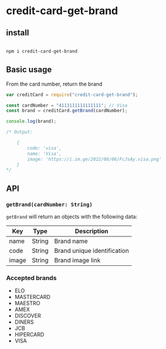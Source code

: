 # credit-card-get-brand

## install

```bash

npm i credit-card-get-brand

```

## Basic usage

From the card number, return the brand

```js
var creditCard = require("credit-card-get-brand");

const cardNumber = "4111111111111111"; // Visa
const brand = creditCard.getBrand(cardNumber);

console.log(brand);

/* Output:

    {
        code: 'visa',
        name: 'Visa',
        image: 'https://i.im.ge/2022/08/06/FcJsAy.visa.png'
    }
*/
```

## API

### `getBrand(cardNumber: String)`

`getBrand` will return an  objects with the following data:


| Key   | Type   | Description                  |
|-------|--------|------------------------------|
| name  | String | Brand name                   |
| code  | String | Brand unique identification  |
| image | String | Brand image link             |

### Accepted brands

- ELO
- MASTERCARD
- MAESTRO
- AMEX
- DISCOVER
- DINERS
- JCB
- HIPERCARD
- VISA
